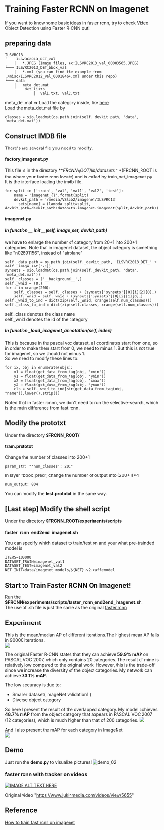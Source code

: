 
# Training Faster RCNN on Imagenet
If you want to know some basic ideas in faster rcnn, try to check [Video Object Detection using Faster R-CNN](http://andrewliao11.github.io/object_detection/faster_rcnn/) out!
## preparing data

```
ILSVRC13 
└─── ILSVRC2013_DET_val
    │   *.JPEG (Image files, ex:ILSVRC2013_val_00000565.JPEG)
└─── ILSVRC2013_DET_bbox_val
    |   *.xml (you can find the example from ./misc/ILSVRC2012_val_00018464.xml under this repo)
└─── data
    │   meta_det.mat 
    └─── det_lists
             │  val1.txt, val2.txt
```
meta_det.mat => Load the category inside, like [here](https://github.com/andrewliao11/py-faster-rcnn-imagenet/blob/master/lib/datasets/imagenet.py#L26/)    
Load the meta_det.mat file by 
```
classes = sio.loadmat(os.path.join(self._devkit_path, 'data', 'meta_det.mat'))
```

## Construct IMDB file
There's are several file you need to modify.

#### factory_imagenet.py
This file is in the directory **$FRCNN_ROOT/lib/datasets**($FRCNN_ROOT is the where your faster rcnn locate) and is called by train_net_imagenet.py.  
It is the interface loading the imdb file.   
```
for split in ['train', 'val', 'val1', 'val2', 'test']:
    name = 'imagenet_{}'.format(split)
    devkit_path = '/media/VSlab2/imagenet/ILSVRC13'
    __sets[name] = (lambda split=split, devkit_path=devkit_path:datasets.imagenet.imagenet(split,devkit_path))
```
#### imagenet.py
##### In function __ __init__ __(self, image_set, devkit_path)    
we have to enlarge the number of category from 20+1 into 200+1 categories. Note that in imagenet dataset, the object category is something like "n02691156", instead of "airplane"
```
self._data_path = os.path.join(self._devkit_path, 'ILSVRC2013_DET_' +     self._image_set[:-1])
synsets = sio.loadmat(os.path.join(self._devkit_path, 'data', 'meta_det.mat'))
self._classes = ('__background__',)
self._wnid = (0,)
for i in xrange(200):
    self._classes = self._classes + (synsets['synsets'][0][i][2][0],)
    self._wnid = self._wnid + (synsets['synsets'][0][i][1][0],)
self._wnid_to_ind = dict(zip(self._wnid, xrange(self.num_classes)))
self._class_to_ind = dict(zip(self.classes, xrange(self.num_classes)))
```
self._class denotes the class name   
self._wnid denotes the id of the category

##### In function _load_imagenet_annotation(self, index)
This is because in the pascal voc dataset, all coordinates start from one, so in order to make them start from 0, we need to minus 1. But this is not true for imagenet, so we should not minus 1.   
So we need to modify these lines to:
```
for ix, obj in enumerate(objs):
    x1 = float(get_data_from_tag(obj, 'xmin'))
    y1 = float(get_data_from_tag(obj, 'ymin'))
    x2 = float(get_data_from_tag(obj, 'xmax'))
    y2 = float(get_data_from_tag(obj, 'ymax'))
    cls = self._wnid_to_ind[str(get_data_from_tag(obj, "name")).lower().strip()]
```
Noted that in faster rcnnn, we don't need to run the selective-search, which is the main difference from fast rcnn.
## Modify the prototxt
Under the directory **$FRCNN_ROOT/**   
#### train.prototxt   
Change the number of classes into 200+1
```
param_str: "'num_classes': 201"
```
In layer "bbox_pred", change the number of output into (200+1)*4
```
num_output: 804
```
You can modify the **test.prototxt** in the same way. 

## [Last step] Modify the shell script
Under the dircetory **$FRCNN_ROOT/experiments/scripts**   
#### faster_rcnn_end2end_imagenet.sh
You can specify which dataset to train/test on and your what pre-trainded model is
```
ITERS=100000
DATASET_TRAIN=imagenet_val1
DATASET_TEST=imagenet_val2
NET_INIT=data/imagenet_models/${NET}.v2.caffemodel
```
## Start to Train Faster RCNN On Imagenet!
Run the **$FRCNN/experiments/scripts/faster_rcnn_end2end_imagenet.sh**.   
The use of .sh file is just the same as the original [faster rcnn ](https://github.com/rbgirshick/py-faster-rcnn)

## Experiment
This is the mean/median AP of different iterations.The highest mean AP falls in 90000 iterations.   
![](https://github.com/andrewliao11/py-faster-rcnn/blob/master/asset/mAP_imagenet.png?raw=true)   

The original Faster R-CNN states that they can achieve **59.9% mAP** on PASCAL VOC 2007, which only contains 20 categories. The result of mine is relatively low compared to the original work. However, this is the trade-off since we increase the diversity of the object categories. My network can achieve **33.1% mAP**.  

The low accuracy is due to:   
- Smaller dataset( ImageNet validation1 )
- Diverse object category   

So here I present the result of the overlapped category. My model achieves **48.7% mAP** from the object category that appears in PASCAL VOC 2007 (12 categories), which is much higher than that of 200 categories.
![](https://github.com/andrewliao11/py-faster-rcnn/blob/master/asset/mAP_overlap.png?raw=true)   

And I also present the mAP for each category in ImageNet   
![](https://github.com/andrewliao11/py-faster-rcnn/blob/master/asset/mAP_200.png?raw=true)

## Demo
Just run the **demo.py** to visualize pictures! 
![demo_02](https://github.com/andrewliao11/py-faster-rcnn/blob/master/tools/output_demo_02.jpg?raw=true)

### faster rcnn with tracker on videos
[![IMAGE ALT TEXT HERE](http://img.youtube.com/vi/wY7LADoEuFs/0.jpg)](http://www.youtube.com/watch?v=wY7LADoEuFs)

Original video "https://www.jukinmedia.com/videos/view/5655"
## Reference
[How to train fast rcnn on imagenet](http://sunshineatnoon.github.io/Train-fast-rcnn-model-on-imagenet-without-matlab/)
